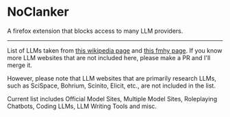 # NoClanker
A firefox extension that blocks access to many LLM providers. 

-----

List of LLMs taken from [this wikipedia page](https://en.wikipedia.org/wiki/List_of_large_language_models) and [this fmhy page](https://fmhy.net/ai). If you know more LLM websites that are not included here, please make a PR and I'll merge it.


However, please note that LLM websites that are primarily research LLMs, such as SciSpace, ⁠Bohrium, Scinito, Elicit, etc., are not included in the list.

Current list includes Official Model Sites, Multiple Model Sites, Roleplaying Chatbots, Coding LLMs, LLM Writing Tools and misc. 
